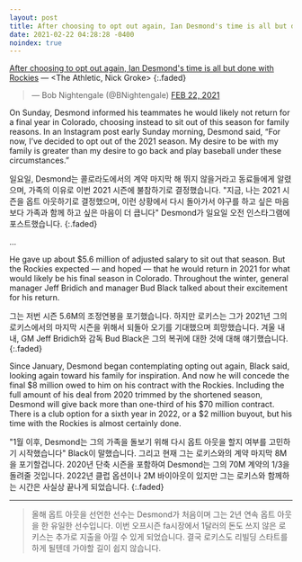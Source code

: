 ```yaml
---
layout: post
title: After choosing to opt out again, Ian Desmond's time is all but done with Rockies
date: 2021-02-22 04:28:28 -0400
noindex: true
---
```


[After choosing to opt out again, Ian Desmond's time is all but done with Rockies](https://theathletic.com/2402197/2021/02/21/ian-desmond-colorado-rockies-opt-out/) &mdash; <The Athletic, Nick Groke>
{:.faded}

<script async src="//platform.twitter.com/widgets.js" charset="utf-8"></script>
<blockquote class="twitter-tweet" data-lang="en">
  &mdash; Bob Nightengale (@BNightengale)
  <a href="https://twitter.com/BNightengale/status/1363569104779501570">FEB 22, 2021</a>
</blockquote>

On Sunday, Desmond informed his teammates he would likely not return for a final year in Colorado, choosing instead to sit out of this season for family reasons. In an Instagram post early Sunday morning, Desmond said, “For now, I’ve decided to opt out of the 2021 season. My desire to be with my family is greater than my desire to go back and play baseball under these circumstances.”

일요일, Desmond는 콜로라도에서의 계약 마지막 해 뛰지 않을거라고 동료들에게 알렸으며, 가족의 이유로 이번 2021 시즌에 불참하기로 결정했습니다. "지금, 나는 2021 시즌을 옵트 아웃하기로 결정했으며, 이런 상황에서 다시 돌아가서 야구를 하고 싶은 마음보다 가족과 함께 하고 싶은 마음이 더 큽니다" Desmond가 일요일 오전 인스타그램에 포스트했습니다.
{:.faded}

...

He gave up about $5.6 million of adjusted salary to sit out that season. But the Rockies expected — and hoped — that he would return in 2021 for what would likely be his final season in Colorado. Throughout the winter, general manager Jeff Bridich and manager Bud Black talked about their excitement for his return.

그는 저번 시즌 5.6M의 조정연봉을 포기했습니다. 하지만 로키스는 그가 2021년 그의 로키스에서의 마지막 시즌을 위해서 되돌아 오기를 기대했으며 희망했습니다. 겨울 내내, GM Jeff Bridich와 감독 Bud Black은 그의 복귀에 대한 것에 대해 얘기했습니다.
{:.faded}

Since January, Desmond began contemplating opting out again, Black said, looking again toward his family for inspiration. And now he will concede the final $8 million owed to him on his contract with the Rockies. Including the full amount of his deal from 2020 trimmed by the shortened season, Desmond will give back more than one-third of his $70 million contract. There is a club option for a sixth year in 2022, or a $2 million buyout, but his time with the Rockies is almost certainly done.

"1월 이후, Desmond는 그의 가족을 돌보기 위해 다시 옵트 아웃을 할지 여부를 고민하기 시작했습니다" Black이 말했습니다. 그리고 현재 그는 로키스와의 계약 마지막 8M을 포기할겁니다. 2020년 단축 시즌을 포함하여 Desmond는 그의 70M 계약의 1/3을 돌려줄 것입니다. 2022년 클럽 옵션이나 2M 바이아웃이 있지만 그는 로키스와 함께하는 시간은 사실상 끝나게 되었습니다.
{:.faded}

---

> 올해 옵트 아웃을 선언한 선수는 Desmond가 처음이며 그는 2년 연속 옵트 아웃을 한 유일한 선수입니다. 이번 오프시즌 fa시장에서 1달러의 돈도 쓰지 않은 로키스는 추가로 지출을 아낄 수 있게 되었습니다. 결국 로키스도 리빌딩 스타트를 하게 될텐데 가야할 길이 쉽지 않습니다.
